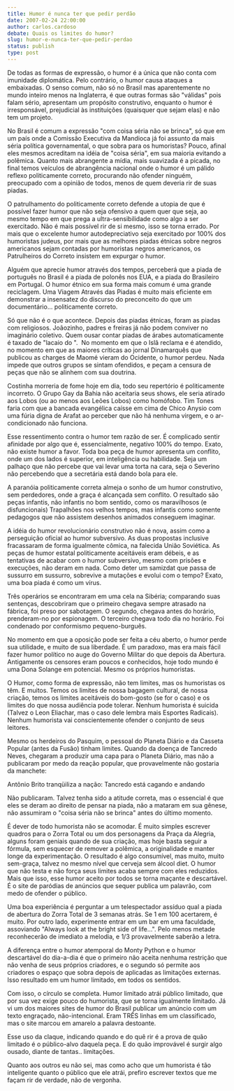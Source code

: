 ```yaml
---
title: Humor é nunca ter que pedir perdão 
date: 2007-02-24 22:00:00
author: carlos.cardoso
debate: Quais os limites do humor?
slug: humor-e-nunca-ter-que-pedir-perdao
status: publish 
type: post
---
```


De todas as formas de expressão, o humor é a única que não conta com imunidade diplomática. Pelo contrário, o humor causa ataques a embaixadas. O senso comum, não só no Brasil mas aparentemente no mundo inteiro menos na Inglaterra, é que outras formas são "válidas" pois falam sério, apresentam um propósito construtivo, enquanto o humor é irresponsável, prejudicial às instituições (quaisquer que sejam elas) e não tem um projeto.    
  
No Brasil é comum a expressão "com coisa séria não se brinca", só que em um país onde a Comissão Executiva da Mandioca já foi assunto da mais séria política governamental, o que sobra para os humoristas? Pouco, afinal eles mesmos acreditam na idéia de "coisa séria", em sua maioria evitando a polêmica. Quanto mais abrangente a mídia, mais suavizada é a picada, no final temos veículos de abrangência nacional onde o humor é um pálido reflexo politicamente correto, procurando não ofender ninguém, preocupado com a opinião de todos, menos de quem deveria rir de suas piadas.    
  
O patrulhamento do politicamente correto defende a utopia de que é possível fazer humor que não seja ofensivo a quem quer que seja, ao mesmo tempo em que prega a ultra-sensibilidade como algo a ser exercitado. Não é mais possível rir de si mesmo, isso se torna errado. Por mais que o excelente humor autodepreciativo seja exercitado por 100% dos humoristas judeus, por mais que as melhores piadas étnicas sobre negros americanos sejam contadas por humoristas negros americanos, os Patrulheiros do Correto insistem em expurgar o humor.   
  
Alguém que aprecie humor através dos tempos, perceberá que a piada de português no Brasil é a piada de polonês nos EUA, e a piada do Brasileiro em Portugal. O humor étnico em sua forma mais comum é uma grande reciclagem. Uma Viagem Através das Piadas é muito mais eficiente em demonstrar a insensatez do discurso do preconceito do que um documentário... politicamente correto.    
  
Só que não é o que acontece. Depois das piadas étnicas, foram as piadas com religiosos. Joãozinho, padres e freiras já não podem conviver no imaginário coletivo. Quem ousar contar piadas de árabes automaticamente é taxado de "lacaio do <inserir nome do Presidente dos EUA no momento>".  No momento em que o Islã reclama e é atendido, no momento em que as maiores críticas ao jornal Dinamarquês que publicou as charges de Maomé vieram do Ocidente, o humor perdeu. Nada impede que outros grupos se sintam ofendidos, e peçam a censura de peças que não se alinhem com sua doutrina.    
  
Costinha morreria de fome hoje em dia, todo seu repertório é politicamente incorreto. O Grupo Gay da Bahia não aceitaria seus shows, ele seria atirado aos Lobos (ou ao menos aos Leões Lobos) como homófobo. Tim Tones faria com que a bancada evangélica caísse em cima de Chico Anysio com uma fúria digna de Arafat ao perceber que não há nenhuma virgem, e o ar-condicionado não funciona.    
  
Esse ressentimento contra o humor tem razão de ser. É complicado sentir afinidade por algo que é, essencialmente, negativo 100% do tempo. Exato, não existe humor a favor. Toda boa peça de humor apresenta um conflito, onde um dos lados é superior, em inteligência ou habilidade. Seja um palhaço que não percebe que vai levar uma torta na cara, seja o Severino não percebendo que a secretária está dando bola para ele.    
  
A paranóia politicamente correta almeja o sonho de um humor construtivo, sem perdedores, onde a graça é alcançada sem conflito. O resultado são peças infantis, não infantis no bom sentido, como os maravilhosos (e disfuncionais) Trapalhões nos velhos tempos, mas infantis como somente pedagogos que não assistem desenhos animados conseguem imaginar.   
  
A idéia do humor revolucionário construtivo não é nova, assim como a perseguição oficial ao humor subversivo. As duas propostas inclusive fracassaram de forma igualmente cômica, na falecida União Soviética. As peças de humor estatal politicamente aceitáveis eram débeis, e as tentativas de acabar com o humor subversivo, mesmo com prisões e execuções, não deram em nada. Como deter um samizdat que passa de sussurro em sussurro, sobrevive a mutações e evolui com o tempo? Exato, uma boa piada é como um vírus.   
  
Três operários se encontraram em uma cela na Sibéria; comparando suas sentenças, descobriram que o primeiro chegava sempre atrasado na fábrica, foi preso por sabotagem. O segundo, chegava antes do horário, prenderam-no por espionagem. O terceiro chegava todo dia no horário. Foi condenado por conformismo pequeno-burguês.   
  
No momento em que a oposição pode ser feita a céu aberto, o humor perde sua utilidade, e muito de sua liberdade. É um paradoxo, mas era mais fácil fazer humor político no auge do Governo Militar do que depois da Abertura. Antigamente os censores eram poucos e conhecidos, hoje todo mundo é uma Dona Solange em potencial. Mesmo os próprios humoristas.   
  
O Humor, como forma de expressão, não tem limites, mas os humoristas os têm. E muitos. Temos os limites de nossa bagagem cultural, de nossa criação, temos os limites aceitáveis do bom-gosto (se for o caso) e os limites do que nossa audiência pode tolerar. Nenhum humorista é suicida (Talvez o Leon Eliachar, mas o caso dele lembra mais Esportes Radicais). Nenhum humorista vai conscientemente ofender o conjunto de seus leitores.   
  
Mesmo os herdeiros do Pasquim, o pessoal do Planeta Diário e da Casseta Popular (antes da Fusão) tinham limites. Quando da doença de Tancredo Neves, chegaram a produzir uma capa para o Planeta Diário, mas não a publicaram por medo da reação popular, que provavelmente não gostaria da manchete:   
  
Antônio Brito tranqüiliza a nação: Tancredo está cagando e andando   
  
Não publicaram. Talvez tenha sido a atitude correta, mas o essencial é que eles se deram ao direito de pensar na piada, não a mataram em sua gênese, não assumiram o "coisa séria não se brinca" antes do último momento.    
  
É dever de todo humorista não se acomodar. É muito simples escrever quadros para o Zorra Total ou um dos personagens da Praça da Alegria, alguns foram geniais quando de sua criação, mas hoje basta seguir a fórmula, sem esquecer de remover a polêmica, a originalidade e manter longe da experimentação. O resultado é algo consumível, mas muito, muito sem-graça, talvez no mesmo nível que cerveja sem álcool diet. O humor que não testa e não força seus limites acaba sempre com eles reduzidos. Mais que isso, esse humor aceito por todos se torna maçante e descartável. É o site de paródias de anúncios que sequer publica um palavrão, com medo de ofender o público.    
  
Uma boa experiência é perguntar a um telespectador assíduo qual a piada de abertura do Zorra Total de 3 semanas atrás. Se 1 em 100 acertarem, é muito. Por outro lado, experimente entrar em um bar em uma faculdade, assoviando "Always look at the bright side of life...". Pelo menos metade reconhecerão de imediato a melodia, e 1/3 provavelmente saberão a letra.    
  
A diferença entre o humor atemporal do Monty Python e o humor descartável do dia-a-dia é que o primeiro não aceita nenhuma restrição que não venha de seus próprios criadores, e o segundo só permite aos criadores o espaço que sobra depois de aplicadas as limitações externas.  Isso resultado em um humor limitado, em todos os sentidos.   
  
Com isso, o círculo se completa. Humor limitado atrái público limitado, que por sua vez exige pouco do humorista, que se torna igualmente limitado. Já vi um dos maiores sites de humor do Brasil publicar um anúncio com um texto engraçado, não-intencional. Eram TRÊS linhas em um classificado, mas o site marcou em amarelo a palavra destoante.    
  
Esse uso da claque, indicando quando e do quê rir é a prova de quão limitado é o público-alvo daquela peça. E do quão improvável é surgir algo ousado, diante de tantas.. limitações.   
  
Quanto aos outros eu não sei, mas como acho que um humorista é tão inteligente quanto o público que ele atrái, prefiro escrever textos que me façam rir de verdade, não de vergonha.   

